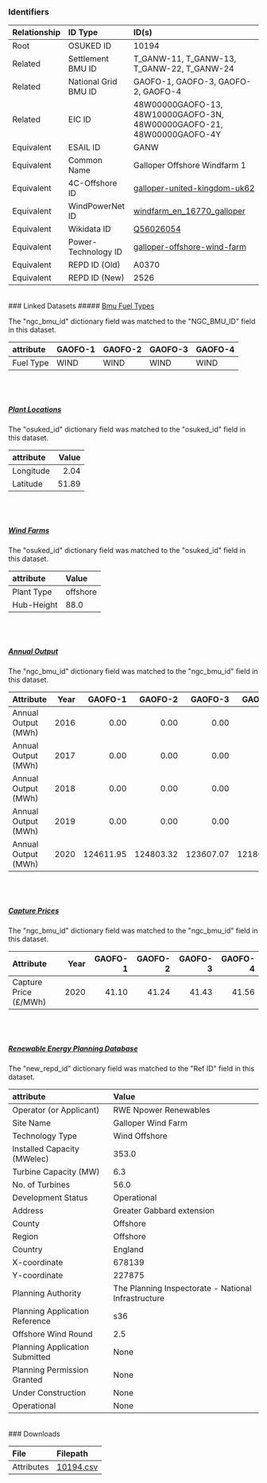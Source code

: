 ### Identifiers

| Relationship   | ID Type              | ID(s)                                                                                                                 |
|:---------------|:---------------------|:----------------------------------------------------------------------------------------------------------------------|
| Root           | OSUKED ID            | 10194                                                                                                                 |
| Related        | Settlement BMU ID    | T_GANW-11, T_GANW-13, T_GANW-22, T_GANW-24                                                                            |
| Related        | National Grid BMU ID | GAOFO-1, GAOFO-3, GAOFO-2, GAOFO-4                                                                                    |
| Related        | EIC ID               | 48W00000GAOFO-13, 48W10000GAOFO-3N, 48W00000GAOFO-21, 48W00000GAOFO-4Y                                                |
| Equivalent     | ESAIL ID             | GANW                                                                                                                  |
| Equivalent     | Common Name          | Galloper Offshore Windfarm 1                                                                                          |
| Equivalent     | 4C-Offshore ID       | [galloper-united-kingdom-uk62](https://www.4coffshore.com/windfarms/united-kingdom/galloper-united-kingdom-uk62.html) |
| Equivalent     | WindPowerNet ID      | [windfarm_en_16770_galloper](https://www.thewindpower.net/windfarm_en_16770_galloper.php)                             |
| Equivalent     | Wikidata ID          | [Q56026054](https://www.wikidata.org/wiki/Q56026054)                                                                  |
| Equivalent     | Power-Technology ID  | [galloper-offshore-wind-farm](https://www.power-technology.com/projects/galloper-offshore-wind-farm)                  |
| Equivalent     | REPD ID (Old)        | A0370                                                                                                                 |
| Equivalent     | REPD ID (New)        | 2526                                                                                                                  |

<br>
### Linked Datasets
##### <a href="https://raw.githubusercontent.com/OSUKED/Dictionary-Datasets/main/datasets/bmu-fuel-types/datapackage.json">Bmu Fuel Types</a>



The "ngc_bmu_id" dictionary field was matched to the "NGC_BMU_ID" field in this dataset.

| attribute   | GAOFO-1   | GAOFO-2   | GAOFO-3   | GAOFO-4   |
|:------------|:----------|:----------|:----------|:----------|
| Fuel Type   | WIND      | WIND      | WIND      | WIND      |

<br><br>
##### <a href="https://raw.githubusercontent.com/OSUKED/Dictionary-Datasets/main/datasets/plant-locations/datapackage.json">Plant Locations</a>



The "osuked_id" dictionary field was matched to the "osuked_id" field in this dataset.

| attribute   |   Value |
|:------------|--------:|
| Longitude   |    2.04 |
| Latitude    |   51.89 |

<br><br>
##### <a href="https://raw.githubusercontent.com/OSUKED/Dictionary-Datasets/main/datasets/wind-farms/datapackage.json">Wind Farms</a>



The "osuked_id" dictionary field was matched to the "osuked_id" field in this dataset.

| attribute   | Value    |
|:------------|:---------|
| Plant Type  | offshore |
| Hub-Height  | 88.0     |

<br><br>
##### <a href="https://raw.githubusercontent.com/OSUKED/Dictionary-Datasets/main/datasets/annual-output/datapackage.json">Annual Output</a>



The "ngc_bmu_id" dictionary field was matched to the "ngc_bmu_id" field in this dataset.

| Attribute           |   Year |   GAOFO-1 |   GAOFO-2 |   GAOFO-3 |   GAOFO-4 |
|:--------------------|-------:|----------:|----------:|----------:|----------:|
| Annual Output (MWh) |   2016 |      0.00 |      0.00 |      0.00 |      0.00 |
| Annual Output (MWh) |   2017 |      0.00 |      0.00 |      0.00 |      0.00 |
| Annual Output (MWh) |   2018 |      0.00 |      0.00 |      0.00 |      0.00 |
| Annual Output (MWh) |   2019 |      0.00 |      0.00 |      0.00 |      0.00 |
| Annual Output (MWh) |   2020 | 124611.95 | 124803.32 | 123607.07 | 121803.71 |

<br><br>
##### <a href="https://raw.githubusercontent.com/OSUKED/Dictionary-Datasets/main/datasets/capture-prices/datapackage.json">Capture Prices</a>



The "ngc_bmu_id" dictionary field was matched to the "ngc_bmu_id" field in this dataset.

| Attribute             |   Year |   GAOFO-1 |   GAOFO-2 |   GAOFO-3 |   GAOFO-4 |
|:----------------------|-------:|----------:|----------:|----------:|----------:|
| Capture Price (£/MWh) |   2020 |     41.10 |     41.24 |     41.43 |     41.56 |

<br><br>
##### <a href="https://raw.githubusercontent.com/OSUKED/Dictionary-Datasets/main/datasets/renewable-energy-planning-database/datapackage.json">Renewable Energy Planning Database</a>



The "new_repd_id" dictionary field was matched to the "Ref ID" field in this dataset.

| attribute                      | Value                                               |
|:-------------------------------|:----------------------------------------------------|
| Operator (or Applicant)        | RWE Npower Renewables                               |
| Site Name                      | Galloper Wind Farm                                  |
| Technology Type                | Wind Offshore                                       |
| Installed Capacity (MWelec)    | 353.0                                               |
| Turbine Capacity (MW)          | 6.3                                                 |
| No. of Turbines                | 56.0                                                |
| Development Status             | Operational                                         |
| Address                        | Greater Gabbard extension                           |
| County                         | Offshore                                            |
| Region                         | Offshore                                            |
| Country                        | England                                             |
| X-coordinate                   | 678139                                              |
| Y-coordinate                   | 227875                                              |
| Planning Authority             | The Planning Inspectorate - National Infrastructure |
| Planning Application Reference | s36                                                 |
| Offshore Wind Round            | 2.5                                                 |
| Planning Application Submitted | None                                                |
| Planning Permission Granted    | None                                                |
| Under Construction             | None                                                |
| Operational                    | None                                                |


<br>
### Downloads


| File       | Filepath                                                                              |
|:-----------|:--------------------------------------------------------------------------------------|
| Attributes | [10194.csv](https://osuked.github.io/Power-Station-Dictionary/object_attrs/10194.csv) |
